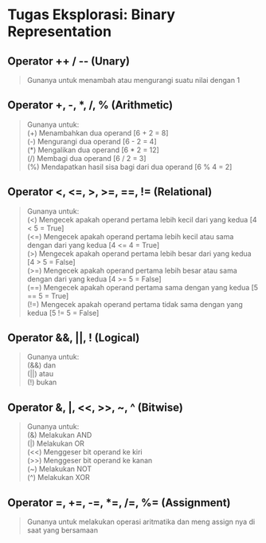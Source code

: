 # Tugas Eksplorasi: Binary Representation

## Operator ++ / -- (Unary)
> Gunanya untuk menambah atau mengurangi suatu nilai dengan 1

## Operator +, -, *, /, % (Arithmetic)
>Gunanya untuk: <br>
(+) Menambahkan dua operand [6 + 2 = 8]<br>
(-) Mengurangi dua operand [6 - 2 = 4]<br>
(*) Mengalikan dua operand [6 * 2 = 12]<br>
(/) Membagi dua operand [6 / 2 = 3]<br>
(%) Mendapatkan hasil sisa bagi dari dua operand [6 % 4 = 2]

## Operator <, <=, >, >=, ==, != (Relational)
> Gunanya untuk: <br>
(<) Mengecek apakah operand pertama lebih kecil dari yang kedua [4 < 5 = True]<br>
(<=) Mengecek apakah operand pertama lebih kecil atau sama dengan dari yang kedua [4 <= 4 = True]<br>
(>) Mengecek apakah operand pertama lebih besar dari yang kedua [4 > 5 = False]<br>
(>=) Mengecek apakah operand pertama lebih besar atau sama dengan dari yang kedua [4 >= 5 = False]<br>
(==) Mengecek apakah operand pertama sama dengan yang kedua [5 == 5 = True]<br>
(!=) Mengecek apakah operand pertama tidak sama dengan yang kedua [5 != 5 = False]<br>

## Operator &&, ||, ! (Logical)
> Gunanya untuk: <br>
(&&) dan <br>
(||) atau <br>
(!) bukan

## Operator &, |, <<, >>, ~, ^ (Bitwise)
> Gunanya untuk: <br>
(&) Melakukan AND <br>
(|) Melakukan OR <br>
(<<) Menggeser bit operand ke kiri <br>
(>>) Menggeser bit operand ke kanan <br>
(~) Melakukan NOT <br>
(^) Melakukan XOR

## Operator =, +=, -=, *=, /=, %= (Assignment)
> Gunanya untuk melakukan operasi aritmatika dan meng assign nya di saat yang bersamaan <br>
